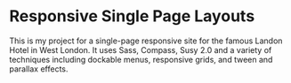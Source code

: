 # Responsive Single Page Layouts
This is my project for a single-page responsive site for the famous Landon Hotel in West London. It uses Sass, Compass, Susy 2.0 and a variety of techniques including dockable menus, responsive grids, and tween and parallax effects.

